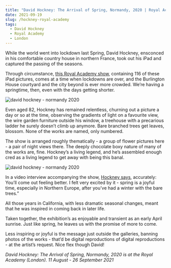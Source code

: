 ```yaml
---
title: "David Hockney: The Arrival of Spring, Normandy, 2020 | Royal Academy"
date: 2021-09-19
slug: /hockney-royal-academy
tags:
  - David Hockney
  - Royal Academy
  - London
---
```


While the world went into lockdown last Spring, David Hockney, ensconced in his comfortable country house in northern France, took out his iPad and captured the passing of the seasons.

Through circumstance, [this Royal Academy show](https://www.royalacademy.org.uk/exhibition/david-hockney), containing 116 of these iPad pictures, comes at a time when lockdowns are over, and the Burlington House courtyard and the city beyond is ever more crowded. We’re having a springtime, then, even with the days getting shorter.

![david hockney - normandy 2020](/hockney-royal-academy-1.jpeg)

Even aged 82, Hockney has remained relentless, churning out a picture a day or so at the time, observing the gradients of light on a favourite view, the wire garden furniture outside his window, a treehouse with a precarious ladder he surely doesn’t climb up anymore. Bare branched trees get leaves, blossom. None of the works are named, only numbered.

The show is arranged roughly thematically - a group of flower pictures here - a pair of night views there. The deeply chocolate boxy nature of many of the works are, fine. Hockney’s a living legend, and he’s assembled enough cred as a living legend to get away with being this banal.

![david hockney - normandy 2020](/hockney-royal-academy-2.jpeg)

In a video interview accompanying the show, [Hockney says](https://www.royalacademy.org.uk/article/video-david-hockney-interview-arrival-of-spring-exhibition-2021), accurately: You’ll come out feeling better. I felt very excited by it - spring is a joyful time, especially in Northern Europe, after you’ve had a winter with the bare trees.”

All those years in California, with less dramatic seasonal changes, meant that he was inspired in coming back in later life.

Taken together, the exhibition’s as enjoyable and transient as an early April sunrise. Just like spring, he leaves us with the promise of more to come.

Less inspiring or joyful is the message just outside the galleries, banning photos of the works - that’d be digital reproductions of digital reproductions - at the artist’s request. Nice flex though David!

*David Hockney: The Arrival of Spring, Normandy, 2020 is at the Royal Academy (London). 11 August - 26 September 2021*
